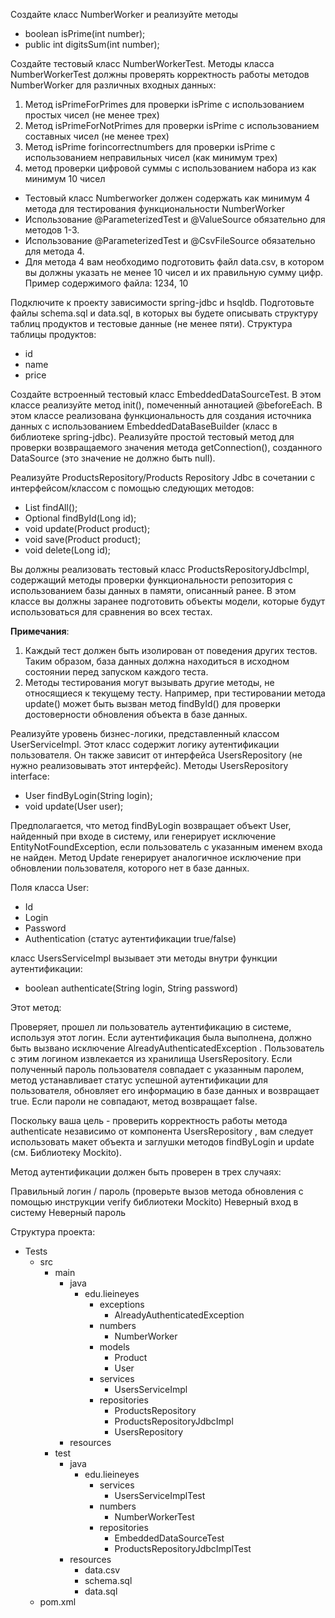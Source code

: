 Создайте класс NumberWorker и реализуйте методы
- boolean isPrime(int number);
- public int digitsSum(int number);

Создайте тестовый класс NumberWorkerTest. Методы класса NumberWorkerTest должны проверять корректность работы методов NumberWorker для различных входных данных:
1. Метод isPrimeForPrimes для проверки isPrime с использованием простых чисел (не менее трех)
2. Метод isPrimeForNotPrimes для проверки isPrime с использованием составных чисел (не менее трех)
3. Метод isPrime forincorrectnumbers для проверки isPrime с использованием неправильных чисел (как минимум трех)
4. метод проверки цифровой суммы с использованием набора из как минимум 10 чисел

- Тестовый класс Numberworker должен содержать как минимум 4 метода для тестирования функциональности NumberWorker
- Использование @ParameterizedTest и @ValueSource обязательно для методов 1-3.
- Использование @ParameterizedTest и @CsvFileSource обязательно для метода 4.
- Для метода 4 вам необходимо подготовить файл data.csv, в котором вы должны указать не менее 10 чисел и их правильную сумму цифр. Пример содержимого файла:
  1234, 10


Подключите к проекту зависимости spring-jdbc и hsqldb. Подготовьте файлы schema.sql и data.sql, в которых вы будете описывать структуру таблиц продуктов и тестовые данные (не менее пяти).
Структура таблицы продуктов:
- id
- name
- price

Создайте встроенный тестовый класс EmbeddedDataSourceTest. В этом классе реализуйте метод init(), помеченный аннотацией @beforeEach. В этом классе реализована функциональность для создания источника данных с использованием EmbeddedDataBaseBuilder (класс в библиотеке spring-jdbc). Реализуйте простой тестовый метод для проверки возвращаемого значения метода getConnection(), созданного DataSource (это значение не должно быть null).


Реализуйте ProductsRepository/Products Repository Jdbc в сочетании с интерфейсом/классом с помощью следующих методов:
- List<Product> findAll();
- Optional<Product> findById(Long id);
- void update(Product product);
- void save(Product product);
- void delete(Long id);

Вы должны реализовать тестовый класс ProductsRepositoryJdbcImpl, содержащий методы проверки функциональности репозитория с использованием базы данных в памяти, описанный ранее. В этом классе вы должны заранее подготовить объекты модели, которые будут использоваться для сравнения во всех тестах.

**Примечания**:
1. Каждый тест должен быть изолирован от поведения других тестов. Таким образом, база данных должна находиться в исходном состоянии перед запуском каждого теста.
2. Методы тестирования могут вызывать другие методы, не относящиеся к текущему тесту. Например, при тестировании метода update() может быть вызван метод findById() для проверки достоверности обновления объекта в базе данных.


Реализуйте уровень бизнес-логики, представленный классом UserServiceImpl. Этот класс содержит логику аутентификации пользователя. Он также зависит от интерфейса UsersRepository (не нужно реализовывать этот интерфейс).
Методы UsersRepository interface:
- User findByLogin(String login);
- void update(User user);

Предполагается, что метод findByLogin возвращает объект User, найденный при входе в систему, или генерирует исключение EntityNotFoundException, если пользователь с указанным именем входа не найден. Метод Update генерирует аналогичное исключение при обновлении пользователя, которого нет в базе данных.

Поля класса User:
- Id
- Login
- Password
- Authentication (статус аутентификации true/false)

класс UsersServiceImpl вызывает эти методы внутри функции аутентификации:
- boolean authenticate(String login, String password)

Этот метод:

Проверяет, прошел ли пользователь аутентификацию в системе, используя этот логин. Если аутентификация была выполнена, должно быть вызвано исключение AlreadyAuthenticatedException .
Пользователь с этим логином извлекается из хранилища UsersRepository.
Если полученный пароль пользователя совпадает с указанным паролем, метод устанавливает статус успешной аутентификации для пользователя, обновляет его информацию в базе данных и возвращает true. Если пароли не совпадают, метод возвращает false.

Поскольку ваша цель - проверить корректность работы метода authenticate независимо от компонента UsersRepository , вам следует использовать макет объекта и заглушки методов findByLogin и update (см. Библиотеку Mockito).

Метод аутентификации должен быть проверен в трех случаях:

Правильный логин / пароль (проверьте вызов метода обновления с помощью инструкции verify библиотеки Mockito)
Неверный вход в систему
Неверный пароль

Структура проекта:

- Tests
  - src
    - main
      - java
        - edu.lieineyes
          - exceptions
            - AlreadyAuthenticatedException
          - numbers
            - NumberWorker
          - models
            - Product
            - User
          - services
            - UsersServiceImpl
          - repositories
            - ProductsRepository
            - ProductsRepositoryJdbcImpl
            - UsersRepository
      - resources
    - test
      - java
        - edu.lieineyes
          - services
            - UsersServiceImplTest
          - numbers
            - NumberWorkerTest
          - repositories
            - EmbeddedDataSourceTest
            - ProductsRepositoryJdbcImplTest
      - resources
          -	data.csv
          -	schema.sql
          -	data.sql
  - pom.xml
